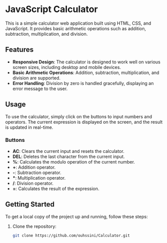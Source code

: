 # JavaScript Calculator

This is a simple calculator web application built using HTML, CSS, and JavaScript. It provides basic arithmetic operations such as addition, subtraction, multiplication, and division.

## Features

- **Responsive Design**: The calculator is designed to work well on various screen sizes, including desktop and mobile devices.
- **Basic Arithmetic Operations**: Addition, subtraction, multiplication, and division are supported.
- **Error Handling**: Division by zero is handled gracefully, displaying an error message to the user.

## Usage

To use the calculator, simply click on the buttons to input numbers and operators. The current expression is displayed on the screen, and the result is updated in real-time.

### Buttons

- **AC**: Clears the current input and resets the calculator.
- **DEL**: Deletes the last character from the current input.
- **%**: Calculates the modulo operation of the current number.
- **+**: Addition operator.
- **-**: Subtraction operator.
- **\***: Multiplication operator.
- **/**: Division operator.
- **=**: Calculates the result of the expression.

## Getting Started

To get a local copy of the project up and running, follow these steps:

1. Clone the repository:

   ```bash
   git clone https://github.com/ouhssini/Calculator.git
